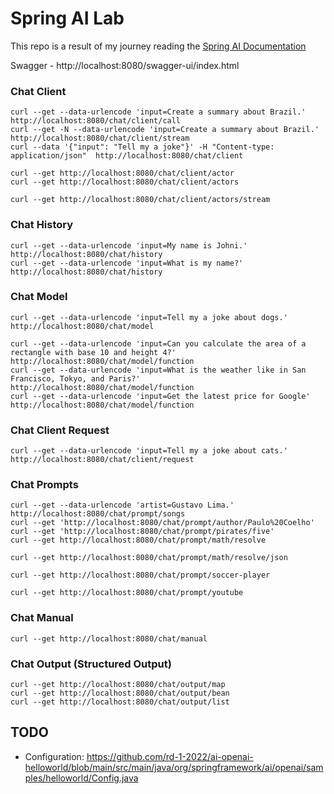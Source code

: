 # Spring AI Lab

This repo is a result of my journey reading the [Spring AI Documentation](https://spring.io/projects/spring-ai)

Swagger - http://localhost:8080/swagger-ui/index.html

### Chat Client 

```
curl --get --data-urlencode 'input=Create a summary about Brazil.' http://localhost:8080/chat/client/call
curl --get -N --data-urlencode 'input=Create a summary about Brazil.' http://localhost:8080/chat/client/stream
curl --data '{"input": "Tell my a joke"}' -H "Content-type: application/json"  http://localhost:8080/chat/client

curl --get http://localhost:8080/chat/client/actor
curl --get http://localhost:8080/chat/client/actors

curl --get http://localhost:8080/chat/client/actors/stream
```

### Chat History

```
curl --get --data-urlencode 'input=My name is Johni.' http://localhost:8080/chat/history
curl --get --data-urlencode 'input=What is my name?' http://localhost:8080/chat/history
```

### Chat Model

```
curl --get --data-urlencode 'input=Tell my a joke about dogs.' http://localhost:8080/chat/model

curl --get --data-urlencode 'input=Can you calculate the area of a rectangle with base 10 and height 4?' http://localhost:8080/chat/model/function
curl --get --data-urlencode 'input=What is the weather like in San Francisco, Tokyo, and Paris?' http://localhost:8080/chat/model/function
curl --get --data-urlencode 'input=Get the latest price for Google' http://localhost:8080/chat/model/function

```

### Chat Client Request

```
curl --get --data-urlencode 'input=Tell my a joke about cats.' http://localhost:8080/chat/client/request
```

### Chat Prompts

```
curl --get --data-urlencode 'artist=Gustavo Lima.' http://localhost:8080/chat/prompt/songs
curl --get 'http://localhost:8080/chat/prompt/author/Paulo%20Coelho'
curl --get 'http://localhost:8080/chat/prompt/pirates/five'
curl --get http://localhost:8080/chat/prompt/math/resolve

curl --get http://localhost:8080/chat/prompt/math/resolve/json

curl --get http://localhost:8080/chat/prompt/soccer-player

curl --get http://localhost:8080/chat/prompt/youtube
```

### Chat Manual

```
curl --get http://localhost:8080/chat/manual
```

### Chat Output (Structured Output)

```
curl --get http://localhost:8080/chat/output/map
curl --get http://localhost:8080/chat/output/bean
curl --get http://localhost:8080/chat/output/list
```

## TODO 

- Configuration: https://github.com/rd-1-2022/ai-openai-helloworld/blob/main/src/main/java/org/springframework/ai/openai/samples/helloworld/Config.java
